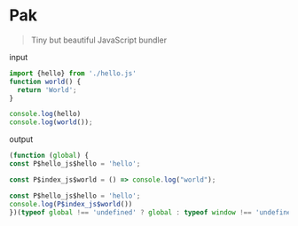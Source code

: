 # Pak
> Tiny but beautiful JavaScript bundler

input 

```js
import {hello} from './hello.js'
function world() {
  return 'World';
}

console.log(hello)
console.log(world());
```

output

```js
(function (global) {
const P$hello_js$hello = 'hello';

const P$index_js$world = () => console.log("world");

const P$hello_js$hello = 'hello';
console.log(P$index_js$world())
})(typeof global !== 'undefined' ? global : typeof window !== 'undefined' ? window : this);
```